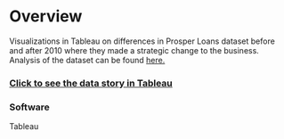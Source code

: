 # Overview

Visualizations in Tableau on differences in Prosper Loans dataset before and after 2010 where they made a strategic change to the business. Analysis of the dataset can be found [here.](https://github.com/mpetersen000/DataAnalystNanodegreeProjects/tree/master/ExploratoryDataAnalysisInR)

### [Click to see the data story in Tableau](https://public.tableau.com/profile/mpetersen000#!/vizhome/TableauStoryforProsperLoans-Version3/ProsperLoanStory2)

### Software
Tableau
